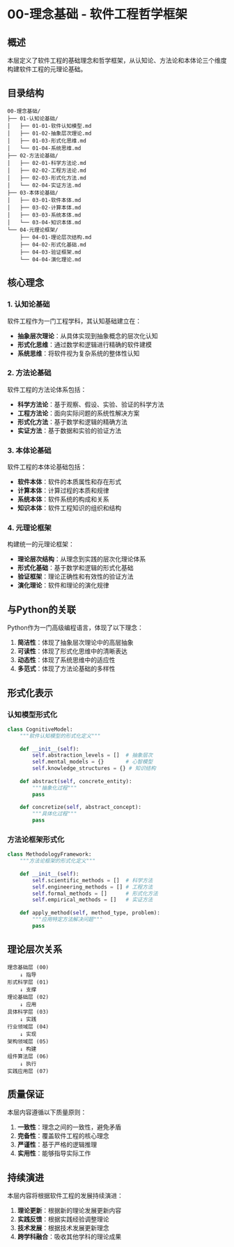 # 00-理念基础 - 软件工程哲学框架

## 概述

本层定义了软件工程的基础理念和哲学框架，从认知论、方法论和本体论三个维度构建软件工程的元理论基础。

## 目录结构

```
00-理念基础/
├── 01-认知论基础/
│   ├── 01-01-软件认知模型.md
│   ├── 01-02-抽象层次理论.md
│   ├── 01-03-形式化思维.md
│   └── 01-04-系统思维.md
├── 02-方法论基础/
│   ├── 02-01-科学方法论.md
│   ├── 02-02-工程方法论.md
│   ├── 02-03-形式化方法.md
│   └── 02-04-实证方法.md
├── 03-本体论基础/
│   ├── 03-01-软件本体.md
│   ├── 03-02-计算本体.md
│   ├── 03-03-系统本体.md
│   └── 03-04-知识本体.md
└── 04-元理论框架/
    ├── 04-01-理论层次结构.md
    ├── 04-02-形式化基础.md
    ├── 04-03-验证框架.md
    └── 04-04-演化理论.md
```

## 核心理念

### 1. 认知论基础

软件工程作为一门工程学科，其认知基础建立在：

- **抽象层次理论**：从具体实现到抽象概念的层次化认知
- **形式化思维**：通过数学和逻辑进行精确的软件建模
- **系统思维**：将软件视为复杂系统的整体性认知

### 2. 方法论基础

软件工程的方法论体系包括：

- **科学方法论**：基于观察、假设、实验、验证的科学方法
- **工程方法论**：面向实际问题的系统性解决方案
- **形式化方法**：基于数学和逻辑的精确方法
- **实证方法**：基于数据和实验的验证方法

### 3. 本体论基础

软件工程的本体论基础包括：

- **软件本体**：软件的本质属性和存在形式
- **计算本体**：计算过程的本质和规律
- **系统本体**：软件系统的构成和关系
- **知识本体**：软件工程知识的组织和结构

### 4. 元理论框架

构建统一的元理论框架：

- **理论层次结构**：从理念到实践的层次化理论体系
- **形式化基础**：基于数学和逻辑的形式化基础
- **验证框架**：理论正确性和有效性的验证方法
- **演化理论**：软件和理论的演化规律

## 与Python的关联

Python作为一门高级编程语言，体现了以下理念：

1. **简洁性**：体现了抽象层次理论中的高层抽象
2. **可读性**：体现了形式化思维中的清晰表达
3. **动态性**：体现了系统思维中的适应性
4. **多范式**：体现了方法论基础的多样性

## 形式化表示

### 认知模型形式化

```python
class CognitiveModel:
    """软件认知模型的形式化定义"""
    
    def __init__(self):
        self.abstraction_levels = []  # 抽象层次
        self.mental_models = {}       # 心智模型
        self.knowledge_structures = {} # 知识结构
        
    def abstract(self, concrete_entity):
        """抽象化过程"""
        pass
        
    def concretize(self, abstract_concept):
        """具体化过程"""
        pass
```

### 方法论框架形式化

```python
class MethodologyFramework:
    """方法论框架的形式化定义"""
    
    def __init__(self):
        self.scientific_methods = []  # 科学方法
        self.engineering_methods = [] # 工程方法
        self.formal_methods = []      # 形式化方法
        self.empirical_methods = []   # 实证方法
        
    def apply_method(self, method_type, problem):
        """应用特定方法解决问题"""
        pass
```

## 理论层次关系

```
理念基础层 (00)
    ↓ 指导
形式科学层 (01)
    ↓ 支撑
理论基础层 (02)
    ↓ 应用
具体科学层 (03)
    ↓ 实践
行业领域层 (04)
    ↓ 实现
架构领域层 (05)
    ↓ 构建
组件算法层 (06)
    ↓ 执行
实践应用层 (07)
```

## 质量保证

本层内容遵循以下质量原则：

1. **一致性**：理念之间的一致性，避免矛盾
2. **完备性**：覆盖软件工程的核心理念
3. **严谨性**：基于严格的逻辑推理
4. **实用性**：能够指导实际工作

## 持续演进

本层内容将根据软件工程的发展持续演进：

1. **理论更新**：根据新的理论发展更新内容
2. **实践反馈**：根据实践经验调整理论
3. **技术发展**：根据技术发展更新理念
4. **跨学科融合**：吸收其他学科的理论成果
